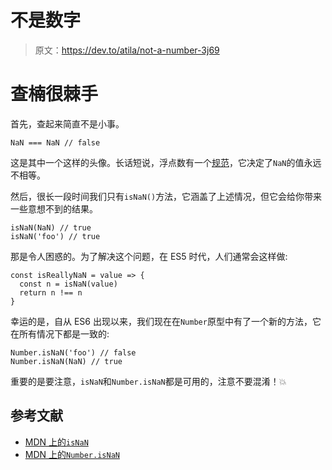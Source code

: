 # 不是数字

> 原文：<https://dev.to/atila/not-a-number-3j69>

# 查楠很棘手

首先，查起来简直不是小事。

```
NaN === NaN // false 
```

这是其中一个这样的头像。长话短说，浮点数有一个[规范](https://en.wikipedia.org/wiki/IEEE_754)，它决定了`NaN`的值永远不相等。

然后，很长一段时间我们只有`isNaN()`方法，它涵盖了上述情况，但它会给你带来一些意想不到的结果。

```
isNaN(NaN) // true
isNaN('foo') // true 
```

那是令人困惑的。为了解决这个问题，在 ES5 时代，人们通常会这样做:

```
const isReallyNaN = value => {
  const n = isNaN(value)
  return n !== n
} 
```

幸运的是，自从 ES6 出现以来，我们现在在`Number`原型中有了一个新的方法，它在所有情况下都是一致的:

```
Number.isNaN('foo') // false
Number.isNaN(NaN) // true 
```

重要的是要注意，`isNaN`和`Number.isNaN`都是可用的，注意不要混淆！💥

## 参考文献

*   [MDN 上的`isNaN`](https://developer.mozilla.org/en-US/docs/Web/JavaScript/Reference/Global_Objects/isNaN)
*   [MDN 上的`Number.isNaN`](https://developer.mozilla.org/en-US/docs/Web/JavaScript/Reference/Global_Objects/Number/isNaN)